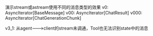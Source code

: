 演示stream或astream使用不同的消息类型的效果
v0: AsyncIterator[BaseMessage]
v00: AsyncIterator[ChatResult]
v000: AsyncIterator[ChatGenerationChunk]

v3_1: 从agent--->client的stream未调通，Tool也无法识别state中的消息
